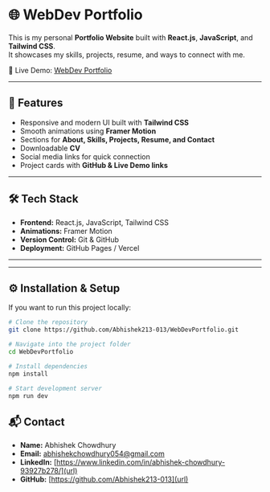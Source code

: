 # 🌐 WebDev Portfolio

This is my personal **Portfolio Website** built with **React.js**, **JavaScript**, and **Tailwind CSS**.  
It showcases my skills, projects, resume, and ways to connect with me.

🚀 Live Demo: [WebDev Portfolio](https://abhishek213-013.github.io/WebDevPortfolio)

---

## 📌 Features
- Responsive and modern UI built with **Tailwind CSS**
- Smooth animations using **Framer Motion**
- Sections for **About, Skills, Projects, Resume, and Contact**
- Downloadable **CV**
- Social media links for quick connection
- Project cards with **GitHub & Live Demo links**

---

## 🛠️ Tech Stack
- **Frontend:** React.js, JavaScript, Tailwind CSS
- **Animations:** Framer Motion
- **Version Control:** Git & GitHub
- **Deployment:** GitHub Pages / Vercel

---


---

## ⚙️ Installation & Setup
If you want to run this project locally:

```bash
# Clone the repository
git clone https://github.com/Abhishek213-013/WebDevPortfolio.git

# Navigate into the project folder
cd WebDevPortfolio

# Install dependencies
npm install

# Start development server
npm run dev
```

## 📬 Contact
- **Name:** Abhishek Chowdhury
- **Email:** [abhishekchowdhury054@gmail.com](url)
- **LinkedIn:** [https://www.linkedin.com/in/abhishek-chowdhury-93927b278/](url)
- **GitHub:** [https://github.com/Abhishek213-013](url)
